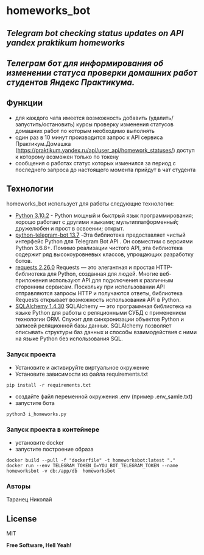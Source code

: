 # homeworks_bot
## _Telegram bot checking status updates on API yandex praktikum homeworks_
## _Телеграм бот для информирования об изменении статуса проверки домашних работ студентов Яндекс Практикума._
## Функции

- для каждого чата имеется возможность добавить (удалить/запустить/остановить) курсы проверку изменения статусов домашних работ по которым необходимо выполнять
- один раз в 10 минут производится запрос к API сервиса Практикум.Домашка (https://praktikum.yandex.ru/api/user_api/homework_statuses/) доступ к которому возможен только по токену
- сообщения о работах статус которых изменился за период с последнего запроса до настоящего момента прийдут в чат студента

## Технологии

homeworks_bot использует для работы следующие технологии:

- [Python 3.10.2] - Python мощный и быстрый язык программирования; хорошо работает с другими языками;
мультиплатформенный; дружелюбен и прост в освоении; открыт.
- [python-telegram-bot 13.7] -Эта библиотека предоставляет чистый интерфейс Python для Telegram Bot API . Он совместим с версиями Python 3.6.8+. Помимо реализации чистого API, эта библиотека содержит ряд высокоуровневых классов, упрощающих разработку ботов.
- [requests 2.26.0] Requests — это элегантная и простая HTTP-библиотека для Python, созданная для людей.
Многие веб-приложения используют API для подключения к различным сторонним сервисам. Поскольку при использовании API отправляются запросы HTTP и получаются ответы, библиотека Requests открывает возможность использования API в Python. 
- [SQLAlchemy 1.4.30] SQLAlchemy — это программная библиотека на языке Python для работы с реляционными СУБД с применением технологии ORM. Служит для синхронизации объектов Python и записей реляционной базы данных. SQLAlchemy позволяет описывать структуры баз данных и способы взаимодействия с ними на языке Python без использования SQL.

### Запуск проекта
- Установите и активируйте виртуальное окружение
- Установите зависимости из файла requirements.txt
```
pip install -r requirements.txt
``` 
- создайте файл переменной окружения .env (пример .env_samle.txt)
- запустите бота
```
python3 i_homeworks.py
``` 
### Запуск проекта в контейнере
- установите docker
- запустите построение образа
```
docker build --pull -f "dockerfile" -t homeworksbot:latest "."
docker run --env TELEGRAM_TOKEN_I=YOU_BOT_TELEGRAM_TOKEN --name homeworksbot -v db:/app/db  homeworksbot

```

### Авторы
Таранец Николай

## License

MIT

**Free Software, Hell Yeah!**



[//]: # (These are reference links used in the body of this note and get stripped out when the markdown processor does its job. There is no need to format nicely because it shouldn't be seen. Thanks SO - http://stackoverflow.com/questions/4823468/store-comments-in-markdown-syntax)
   [Python 3.10.2]: <https://www.python.org/downloads/release/python-3102/>
   [python-telegram-bot 13.7]: <https://github.com/python-telegram-bot/python-telegram-bot>
   [requests 2.26.0]: <https://github.com/psf/requests>
   [SQLAlchemy 1.4.30]: <https://pypi.org/project/SQLAlchemy/1.4.31/#files>
